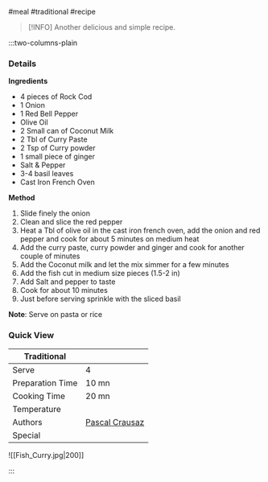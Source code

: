 #meal #traditional #recipe

> [!INFO]
> Another delicious and simple recipe.

:::two-columns-plain

### Details
**Ingredients**

- 4 pieces of Rock Cod
- 1 Onion
- 1 Red Bell Pepper
- Olive Oil
- 2 Small can of Coconut Milk
- 2 Tbl of Curry Paste
- 2 Tsp of Curry powder
- 1 small piece of ginger
- Salt & Pepper
- 3-4 basil leaves
- Cast Iron French Oven


**Method**

1. Slide finely the onion
2. Clean and slice the red pepper
3. Heat a Tbl of olive oil in the cast iron french oven, add the onion and red pepper and cook for about 5 minutes on medium heat
4. Add the curry paste, curry powder and ginger and cook for another couple of minutes
5. Add the Coconut milk and let the mix simmer for a few minutes
6. Add the fish cut in medium size pieces (1.5-2 in)
7. Add Salt and pepper to taste
8. Cook for about 10 minutes
9. Just before serving sprinkle with the sliced basil

**Note**: Serve on pasta or rice




### Quick View
| Traditional      |                                                |
| ---------------- | ---------------------------------------------- |
| Serve            | 4                                              |
| Preparation Time | 10 mn                                          |
| Cooking Time     | 20 mn                                          |
| Temperature      |                                                |
| Authors          | [Pascal Crausaz](mailto:pascal@askpascal.com)  |
| Special          |                                                |

![[Fish_Curry.jpg|200]]

:::

